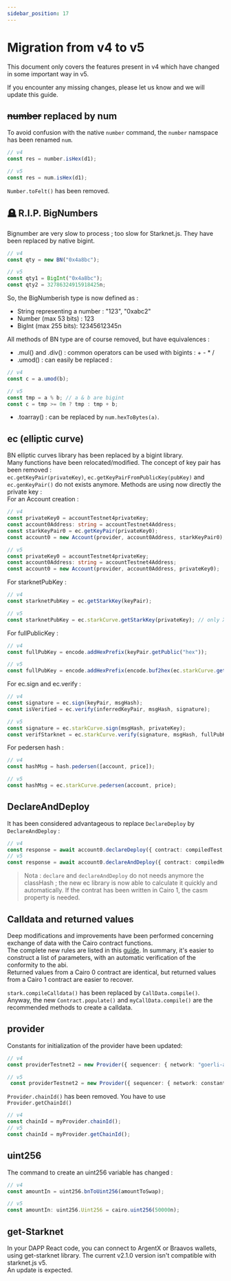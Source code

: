 ```yaml
---
sidebar_position: 17
---
```


# Migration from v4 to v5

This document only covers the features present in v4 which have changed in some important way in v5.

If you encounter any missing changes, please let us know and we will update this guide.

## ~~number~~ replaced by num

To avoid confusion with the native `number` command, the `number` namspace has been renamed `num`.

```typescript
// v4
const res = number.isHex(d1);

// v5
const res = num.isHex(d1);
```

`Number.toFelt()` has been removed.

## 🪦 R.I.P. BigNumbers

Bignumber are very slow to process ; too slow for Starknet.js. They have been replaced by native bigint.

```typescript
// v4
const qty = new BN("0x4a8bc");

// v5
const qty1 = BigInt("0x4a8bc");
const qty2 = 32786324915918425n;
```

So, the BigNumberish type is now defined as :

- String representing a number : "123", "0xabc2"
- Number (max 53 bits) : 123
- BigInt (max 255 bits): 12345612345n

All methods of BN type are of course removed, but have equivalences :

- .mul() and .div() : common operators can be used with bigints : + - \* /
- .umod() : can easily be replaced :

```typescript
// v4
const c = a.umod(b);

// v5
const tmp = a % b; // a & b are bigint
const c = tmp >= 0n ? tmp : tmp + b;
```

- .toarray() : can be replaced by `num.hexToBytes(a)`.

## ec (elliptic curve)

BN elliptic curves library has been replaced by a bigint library.  
Many functions have been relocated/modified.
The concept of key pair has been removed :  
`ec.getKeyPair(privateKey)`, `ec.getKeyPairFromPublicKey(pubKey)` and `ec.genKeyPair()` do not exists anymore. Methods are using now directly the private key :  
For an Account creation :

```typescript
// v4
const privateKey0 = accountTestnet4privateKey;
const account0Address: string = accountTestnet4Address;
const starkKeyPair0 = ec.getKeyPair(privateKey0);
const account0 = new Account(provider, account0Address, starkKeyPair0);

// v5
const privateKey0 = accountTestnet4privateKey;
const account0Address: string = accountTestnet4Address;
const account0 = new Account(provider, account0Address, privateKey0);
```

For starknetPubKey :

```typescript
// v4
const starknetPubKey = ec.getStarkKey(keyPair);

// v5
const starknetPubKey = ec.starkCurve.getStarkKey(privateKey); // only X part of full pubKey
```

For fullPublicKey :

```typescript
// v4
const fullPubKey = encode.addHexPrefix(keyPair.getPublic("hex"));

// v5
const fullPubKey = encode.addHexPrefix(encode.buf2hex(ec.starkCurve.getPublicKey(privateKey, false))); // full key
```

For ec.sign and ec.verify :

```typescript
// v4
const signature = ec.sign(keyPair, msgHash);
const isVerified = ec.verify(inferredKeyPair, msgHash, signature);

// v5
const signature = ec.starkCurve.sign(msgHash, privateKey);
const verifStarknet = ec.starkCurve.verify(signature, msgHash, fullPubKeySource);
```

For pedersen hash :

```typescript
// v4
const hashMsg = hash.pedersen([account, price]);

// v5
const hashMsg = ec.starkCurve.pedersen(account, price);
```

## Declare**And**Deploy

It has been considered advantageous to replace `DeclareDeploy` by `DeclareAndDeploy` :

```typescript
// v4
const response = await account0.declareDeploy({ contract: compiledTest, classHash: testClassHash });
// v5
const response = await account0.declareAndDeploy({ contract: compiledHelloSierra, casm: compiledHelloCasm });
```

> Nota : `declare` and `declareAndDeploy` do not needs anymore the classHash ; the new ec library is now able to calculate it quickly and automatically. If the contrat has been written in Cairo 1, the casm property is needed.

## Calldata and returned values

Deep modifications and improvements have been performed concerning exchange of data with the Cairo contract functions.  
The complete new rules are listed in this [guide](define_call_message.md).
In summary, it's easier to construct a list of parameters, with an automatic verification of the conformity to the abi.  
Returned values from a Cairo 0 contract are identical, but returned values from a Cairo 1 contract are easier to recover.

`stark.compileCalldata()` has been replaced by `CallData.compile()`. Anyway, the new `Contract.populate()` and `myCallData.compile()` are the recommended methods to create a calldata.

## provider

Constants for initialization of the provider have been updated:

```typescript
// v4
const providerTestnet2 = new Provider({ sequencer: { network: "goerli-alpha-2" } });

// v5
 const providerTestnet2 = new Provider({ sequencer: { network: constants.NetworkName.SN_GOERLI2 } }); // or SN_GOERLI or SN_MAIN
```

`Provider.chainId()` has been removed. You have to use `Provider.getChainId()`

```typescript
// v4
const chainId = myProvider.chainId();
// v5
const chainId = myProvider.getChainId();
```

## uint256

The command to create an uint256 variable has changed :

```typescript
// v4
const amountIn = uint256.bnToUint256(amountToSwap);

// v5
const amountIn: uint256.Uint256 = cairo.uint256(50000n);
```

## get-Starknet

In your DAPP React code, you can connect to ArgentX or Braavos wallets, using get-starknet library. The current v2.1.0 version isn't compatible with starknet.js v5.  
An update is expected.
